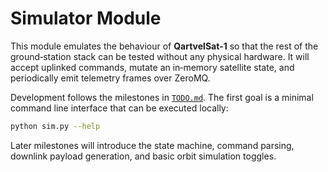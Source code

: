 # Simulator Module

This module emulates the behaviour of **QartvelSat‑1** so that the rest of the
ground‑station stack can be tested without any physical hardware.  It will
accept uplinked commands, mutate an in‑memory satellite state, and periodically
emit telemetry frames over ZeroMQ.

Development follows the milestones in [`TODO.md`](TODO.md).  The first goal is a
minimal command line interface that can be executed locally:

```bash
python sim.py --help
```

Later milestones will introduce the state machine, command parsing, downlink
payload generation, and basic orbit simulation toggles.
